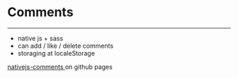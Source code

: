# Comments

---

- native js + sass
- can add / like / delete comments
- storaging at localeStorage

[ nativejs-comments ](https://extroblade.github.io/nativejs-comments) on github pages
